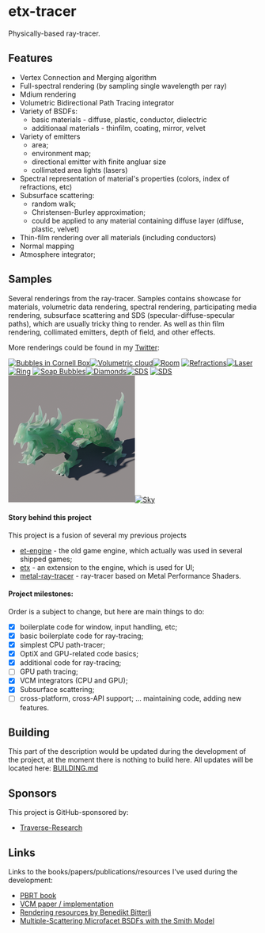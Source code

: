 # etx-tracer

Physically-based ray-tracer.

## Features
 * Vertex Connection and Merging algorithm
 * Full-spectral rendering (by sampling single wavelength per ray)
 * Mdium rendering
 * Volumetric Bidirectional Path Tracing integrator
 * Variety of BSDFs:
    - basic materials - diffuse, plastic, conductor, dielectric
    - additionaal materials - thinfilm, coating, mirror, velvet
 * Variety of emitters
    - area;
    - environment map;
    - directional emitter with finite angluar size
    - collimated area lights (lasers)
 * Spectral representation of material's properties (colors, index of refractions, etc)
 * Subsurface scattering:
    - random walk;
    - Christensen-Burley approximation;
    - could be applied to any material containing diffuse layer (diffuse, plastic, velvet)
 * Thin-film rendering over all materials (including conductors)
 * Normal mapping
 * Atmosphere integrator;

## Samples
Several renderings from the ray-tracer. Samples contains showcase for materials, volumetric data rendering, spectral rendering, participating media rendering, subsurface scattering and SDS (specular-diffuse-specular paths), which are usually tricky thing to render. As well as thin film rendering, collimated emitters, depth of field, and other effects.

More renderings could be found in my [Twitter](https://twitter.com/serhii_rieznik):

[![Bubbles in Cornell Box](./docs/preview/bubble.png)](./docs/images/bubble.png)[![Volumetric cloud](./docs/preview/volumetric-cloud.png)](./docs/images/volumetric-cloud.png)[![Room](./docs/preview/room.png)](./docs/images/room.png)
[![Refractions](./docs/preview/volumetric-refractions.png)](./docs/images/volumetric-refractions.png)[![Laser](./docs/preview/laser-2.png)](./docs/images/laser-2.png)[![Ring](./docs/preview/ring.png)](./docs/images/ring.png)
[![Soap Bubbles](./docs/preview/soapbubbles.png)](./docs/images/soapbubbles.png)[![Diamonds](./docs/preview/diamonds.png)](./docs/images/diamonds.png)[![SDS](./docs/preview/sds.png)](./docs/images/sds.png)
[![SDS](./docs/preview/spoons.png)](./docs/images/spoons.png)[![subsurface](./docs/preview/subsurface.png)](./docs/images/subsurface.png)[![Sky](./docs/preview/sky.png)](./docs/images/sky.png)

#### Story behind this project

This project is a fusion of several my previous projects 
  * [et-engine](https://github.com/sergeyreznik/et-engine) - the old game engine, which actually was used in several shipped games;
  * [etx](https://github.com/sergeyreznik/et-x-classic) - an extension to the engine, which is used for UI;
  * [metal-ray-tracer](https://github.com/sergeyreznik/metal-ray-tracer) - ray-tracer based on Metal Performance Shaders.

#### Project milestones:
Order is a subject to change, but here are main things to do:
- [x] boilerplate code for window, input handling, etc;
- [x] basic boilerplate code for ray-tracing;
- [x] simplest CPU path-tracer;
- [x] OptiX and GPU-related code basics;
- [x] additional code for ray-tracing;
- [ ] GPU path tracing;
- [x] VCM integrators (CPU and GPU);
- [x] Subsurface scattering;
- [ ] cross-platform, cross-API support;
  ... maintaining code, adding new features.

## Building
This part of the description would be updated during the development of the project, at the moment there is nothing to build here.
All updates will be located here: [BUILDING.md](docs/BUILDING.md)

## Sponsors
This project is GitHub-sponsored by:
* [Traverse-Research](https://github.com/Traverse-Research)

## Links
Links to the books/papers/publications/resources I've used during the development:
 - [PBRT book](https://www.pbr-book.org/)
 - [VCM paper / implementation](https://cgg.mff.cuni.cz/~jaroslav/papers/2012-vcm/)
 - [Rendering resources by Benedikt Bitterli](https://benedikt-bitterli.me/resources/)
 - [Multiple-Scattering Microfacet BSDFs with the Smith Model](https://eheitzresearch.wordpress.com/240-2/)
